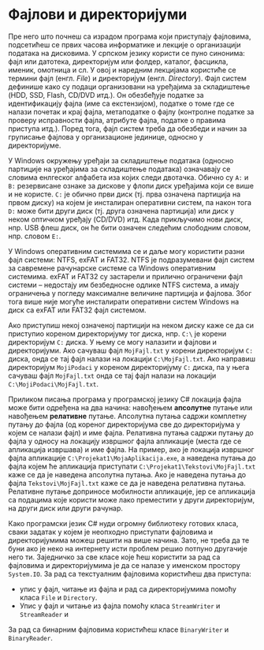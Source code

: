 # Фајлови и директоријуми

Пре него што почнеш са израдом програма који приступају фајловима, подсетићеш
се првих часова информатике и лекције о организацији података на дисковима. У
српском језику користи се пуно синонима: фајл или датотека, директоријум или
фолдер, каталог, фасцикла, именик, омотница и сл. У овој и наредним лекцијама
користиће се термини фајл (енгл. *File*) и директоријум (енгл. *Directory*).
Фајл систем дефинише како су подаци организовани на уређајима за складиштење
(HDD, SSD, Flash, CD/DVD итд.). Он обезбеђује податке за идентификацију фајла
(име са екстензијом), податке о томе где се налази почетак и крај фајла,
метаподатке о фајлу (контролне податке за проверу исправности фајла, атрибуте
фајла, податке о правима приступа итд.). Поред тога, фајл систем треба да
обезбеди и начин за груписање фајлова у организационе јединице, односно у
директоријуме.

У Windows окружењу уређаји за складиштење података (односно партиције на
уређајима за складиштење података) означавају се словима енлгеског алфабета иза
којих следи двотачка. Обично су `A:` и `B:` резервисане ознаке за дискове у
флопи диск уређајима који се више и не користе. `C:` је обично први диск (тј.
прва означена партиција на првом диску) на којем је инсталиран оперативни
систем, па након тога `D:` може бити други диск (тј. друга означена партиција)
или диск у неком оптичком уређају (CD/DVD) итд. Када прикључимо нови диск, нпр.
USB флеш диск, он ће бити означен следећим слободним словом, нпр. словом `Е:`.

У Windows оперативним системима се и даље могу користити разни фајл системи:
NTFS, exFAT и FAT32. NTFS је подразумевани фајл систем за савремене рачунарске
системе са Windows оперативним системима. exFAT и FAT32 су застарели и прилично
ограничени фајл системи – недостају им безбедносне одлике NTFS система, а имају
ограничења у погледу максималне величине партиција и фајлова. Због тога више
није могуће инсталирати оперативни систем Windows на диск са exFAT или FAT32
фајл системом.

Ако приступиш некој означеној партицији на неком диску каже се да си приступио
кореном директоријуму тог диска, нпр. `C:\` је корени директоријум `C:` диска.
У њему се могу налазити и фајлови и директоријуми. Ако сачуваш фајл
`MojFajl.txt` у корени директоријум `C:` диска, онда се тај фајл налази на
локацији `C:\MojFajl.txt`. Ако направиш директоријум `MojiPodaci` у кореном
директоријуму `C:` диска, па у њега сачуваш фајл `MojFajl.txt` онда се тај
фајл налази на локацији `C:\MojiPodaci\MojFajl.txt`.

Приликом писања програма у програмској језику C# локација фајла може бити
одређена на два начина: навођењем **апсолутне** путање или навођењем
**релативне** путање. Апсолутна путања садржи комплетну путању до фајла (од
кореног директоријума све до директоријума у којем се налази фајл) и име фајла.
Релативна путања садржи путању до фајла у односу на локацију извршног фајла
апликације (места где се апликација извршава) и име фајла. На пример, ако је
локација извршног фајла апликације `C:\Projekat1\MojaAplikacija.exe`, а
наведена путања до фајла којем ће апликација приступати
`C:\Projekat1\Tekstovi\MojFajl.txt` каже се да је наведена апсолутна путања.
Ако је наведена путања до фајла `Tekstovi\MojFajl.txt` каже се да је наведена
релативна путања. Релативне путање доприносе мобилности апликације, јер се
апликација са подацима које користи може лако преместити у други директоријум,
на други диск или други рачунар.

Како програмски језик C# нуди огромну библиотеку готових класа, сваки задатак
у којем је неопходно приступати фајловима и директоријумима можеш решити на
више начина. Зато, не треба да те буни ако је неко на интернету исти проблем
решио потпуно другачије него ти. Заједничко за све класе које ћеш користити за
рад са фајловима и директоријумима је да се налазе у именском простору
`System.IO`. За рад са текстуалним фајловима користићеш два приступа:

* упис у фајл, читање из фајла и рад са директоријумима помоћу класа `File` и
`Directory`.
* Упис у фајл и читање из фајла помоћу класа `StreamWriter` и `StreamReader` и

За рад са бинарним фајловима користићеш класе `BinaryWriter` и `BinaryReader`.
